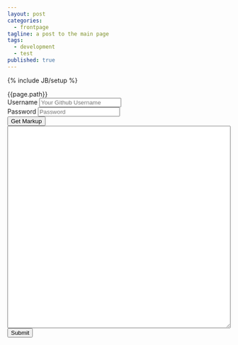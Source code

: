 ```yaml
---
layout: post
categories: 
  - frontpage
tagline: a post to the main page
tags: 
  - development
  - test
published: true
---
```


{% include JB/setup %}

<div id="path">{{page.path}}</div>

<form role="form" action="#">
  <div class="form-group">
    <label for="exampleInputEmail1">Username</label>
    <input type="text" class="form-control" id="username" placeholder="Your Github Username" />
  </div>
  <div class="form-group">
    <label for="exampleInputPassword1">Password</label>
    <input type="password" class="form-control" id="password" placeholder="Password" />
  </div>
  <button type="submit" class="btn btn-default" onclick="getMarkup();">Get Markup</button>
<textarea rows="30" style="width:100%" id="content">

</textarea>
  <button type="submit" class="btn btn-default" onclick="saveMarkup();">Submit</button>
</form>